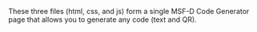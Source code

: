 These three files (html, css, and js) form a single MSF-D Code Generator page that allows you to generate any code (text and QR).

